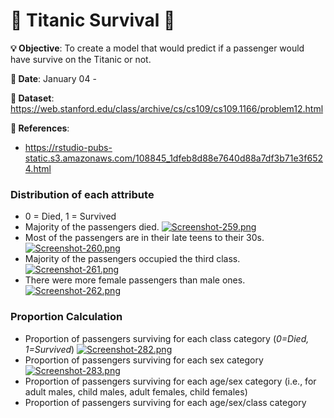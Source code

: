 # 🚢 Titanic Survival 🚢

**💡 Objective**: To create a model that would predict if a passenger would have survive on the Titanic or not.

**📅 Date**: January 04 - 

**🔢 Dataset**: https://web.stanford.edu/class/archive/cs/cs109/cs109.1166/problem12.html

**📜 References**:
- https://rstudio-pubs-static.s3.amazonaws.com/108845_1dfeb8d88e7640d88a7df3b71e3f6524.html

### Distribution of each attribute
* 0 = Died, 1 = Survived
* Majority of the passengers died.
[![Screenshot-259.png](https://i.postimg.cc/kgMhqjNc/Screenshot-259.png)](https://postimg.cc/YhVxxzsG)
* Most of the passengers are in their late teens to their 30s.
[![Screenshot-260.png](https://i.postimg.cc/52PK0wnM/Screenshot-260.png)](https://postimg.cc/jD743np8)
* Majority of the passengers occupied the third class.
[![Screenshot-261.png](https://i.postimg.cc/MH8d4tK1/Screenshot-261.png)](https://postimg.cc/XGQfBf5v)
* There were more female passengers than male ones.
[![Screenshot-262.png](https://i.postimg.cc/GtJq1YHV/Screenshot-262.png)](https://postimg.cc/n9rv4XKG)

### Proportion Calculation
* Proportion of passengers surviving for each class category (*0=Died, 1=Survived*)
[![Screenshot-282.png](https://i.postimg.cc/m2GkmqCV/Screenshot-282.png)](https://postimg.cc/yWv7dLfS)
* Proportion of passengers surviving for each sex category
[![Screenshot-283.png](https://i.postimg.cc/jdr6yM5Y/Screenshot-283.png)](https://postimg.cc/bd32hHkm)
* Proportion of passengers surviving for each age/sex category (i.e., for adult males, child males, adult females, child females)
* Proportion of passengers surviving for each age/sex/class category
